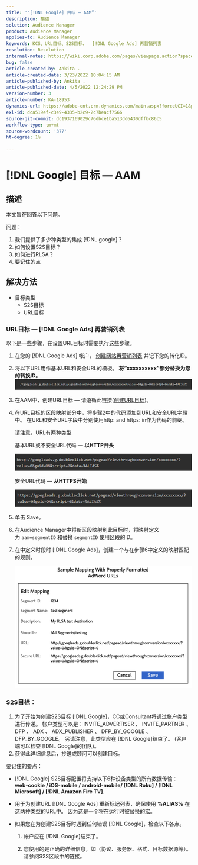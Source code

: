 ```yaml
---
title: '"[!DNL Google] 目标 — AAM”'
description: 描述
solution: Audience Manager
product: Audience Manager
applies-to: Audience Manager
keywords: KCS、URL目标、S2S目标、  [!DNL Google Ads] 再营销列表
resolution: Resolution
internal-notes: https://wiki.corp.adobe.com/pages/viewpage.action?spaceKey=MCPI&title=Google+-+AAM+Destination
bug: false
article-created-by: Ankita .
article-created-date: 3/23/2022 10:04:15 AM
article-published-by: Ankita .
article-published-date: 4/5/2022 12:24:29 PM
version-number: 3
article-number: KA-18953
dynamics-url: https://adobe-ent.crm.dynamics.com/main.aspx?forceUCI=1&pagetype=entityrecord&etn=knowledgearticle&id=70af1f97-90aa-ec11-983f-000d3a349120
exl-id: dca519ef-c3e9-4335-b2c9-2c7beacf7566
source-git-commit: dc1937169029c76dbce1ba513dd6430dffbc86c5
workflow-type: tm+mt
source-wordcount: '377'
ht-degree: 1%

---
```


# [!DNL Google] 目标 — AAM

## 描述

本文旨在回答以下问题。

问题：

1. 我们提供了多少种类型的集成 [!DNL google]？
1. 如何设置S2S目标？
1. 如何进行RLSA？
1. 要记住的点

## 解决方法

- 目标类型
   - S2S目标
   - URL目标

### URL目标 —  [!DNL Google Ads] 再营销列表

以下是一些步骤，在设置URL目标时需要执行这些步骤。

1. 在您的 [!DNL Google Ads] 帐户， [创建网站再营销列表](https://support.google.com/adwords/answer/2454064?hl=en) 并记下您的转化ID。

1. 将以下URL用作基本URL和安全URL的模板。 <b>将“xxxxxxxxxx”部分替换为您的转换ID。</b>![](assets/d548e9c4-67aa-ec11-983f-000d3a349120.png)

1. 在AAM中，创建URL目标 — 请遵循此链接([创建URL目标](https://experienceleague.adobe.com/docs/audience-manager/user-guide/features/destinations/custom-destinations/create-url-destination.html?lang=en))。

1. 在URL目标的区段映射部分中，将步骤2中的代码添加到URL和安全URL字段中。 在URL和安全URL字段中分别使用http: and https: in作为代码的前缀。

   请注意，URL有两种类型

   基本URL或不安全URL代码 — <b> 以HTTP开头</b>

   ![](assets/d73cf7d9-69aa-ec11-983f-000d3a349523.png)

   安全URL代码 —  <b>从HTTPS开始</b>

   ![](assets/141662e3-69aa-ec11-983f-000d3a349523.png)

1. 单击 Save。

1. 在Audience Manager中将新区段映射到此目标时，将映射定义为 `aam=segmentID` 和替换 `segmentID` 使用区段的ID。

1. 在中定义时段时 [!DNL Google Ads]，创建一个与在步骤6中定义的映射匹配的规则。

   ![](assets/64abac91-6aaa-ec11-983f-000d3a349523.png)

### S2S目标：

1. 为了开始为创建S2S目标 [!DNL Google]，CC或Consultant将通过帐户类型进行传递。 帐户类型可以是：INVITE_ADVERTISER 、 INVITE_PARTNER 、 DFP 、 ADX 、 ADX_PUBLISHER 、 DFP_BY_GOOGLE 、 DFP_BY_GOOGLE。 另请注意，此类型应在 [!DNL Google]结束了。 (客户端可以检查 [!DNL Google]的团队)。
1. 获得此详细信息后，抄送或顾问可以创建目标。

要记住的要点：

- [!DNL Google] S2S目标配置将支持以下6种设备类型的所有数据传输：  <b>web-cookie / iOS-mobile / android-mobile/ [!DNL Roku] / [!DNL Microsoft] / [!DNL Amazon Fire TV]</b>.

- 用于为创建URL [!DNL Google Ads] 重新标记列表，确保使用 <b>%ALIAS%</b> 在这两种类型的URL中。 因为这是一个将在运行时被替换的宏。

- 如果您在为创建S2S目标时遇到任何错误 [!DNL Google]，检查以下各点。

   1. 帐户应在 [!DNL Google]结束了。

   1. 您使用的是正确的详细信息，如（协议、服务器、格式、目标数据源等）。 请参阅S2S区段中的链接。

